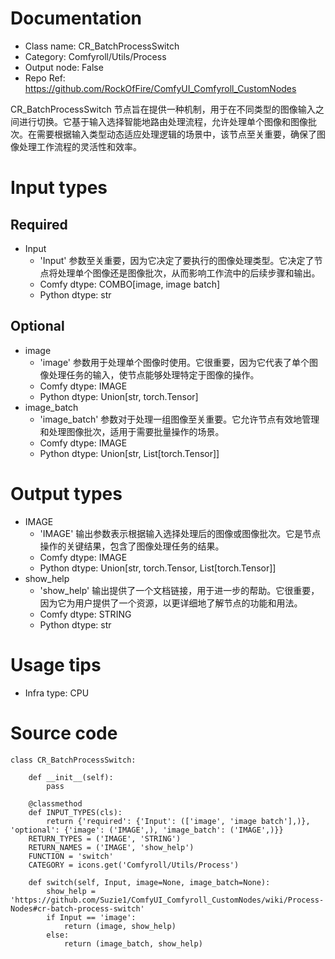# Documentation
- Class name: CR_BatchProcessSwitch
- Category: Comfyroll/Utils/Process
- Output node: False
- Repo Ref: https://github.com/RockOfFire/ComfyUI_Comfyroll_CustomNodes

CR_BatchProcessSwitch 节点旨在提供一种机制，用于在不同类型的图像输入之间进行切换。它基于输入选择智能地路由处理流程，允许处理单个图像和图像批次。在需要根据输入类型动态适应处理逻辑的场景中，该节点至关重要，确保了图像处理工作流程的灵活性和效率。

# Input types
## Required
- Input
    - 'Input' 参数至关重要，因为它决定了要执行的图像处理类型。它决定了节点将处理单个图像还是图像批次，从而影响工作流中的后续步骤和输出。
    - Comfy dtype: COMBO[image, image batch]
    - Python dtype: str
## Optional
- image
    - 'image' 参数用于处理单个图像时使用。它很重要，因为它代表了单个图像处理任务的输入，使节点能够处理特定于图像的操作。
    - Comfy dtype: IMAGE
    - Python dtype: Union[str, torch.Tensor]
- image_batch
    - 'image_batch' 参数对于处理一组图像至关重要。它允许节点有效地管理和处理图像批次，适用于需要批量操作的场景。
    - Comfy dtype: IMAGE
    - Python dtype: Union[str, List[torch.Tensor]]

# Output types
- IMAGE
    - 'IMAGE' 输出参数表示根据输入选择处理后的图像或图像批次。它是节点操作的关键结果，包含了图像处理任务的结果。
    - Comfy dtype: IMAGE
    - Python dtype: Union[str, torch.Tensor, List[torch.Tensor]]
- show_help
    - 'show_help' 输出提供了一个文档链接，用于进一步的帮助。它很重要，因为它为用户提供了一个资源，以更详细地了解节点的功能和用法。
    - Comfy dtype: STRING
    - Python dtype: str

# Usage tips
- Infra type: CPU

# Source code
```
class CR_BatchProcessSwitch:

    def __init__(self):
        pass

    @classmethod
    def INPUT_TYPES(cls):
        return {'required': {'Input': (['image', 'image batch'],)}, 'optional': {'image': ('IMAGE',), 'image_batch': ('IMAGE',)}}
    RETURN_TYPES = ('IMAGE', 'STRING')
    RETURN_NAMES = ('IMAGE', 'show_help')
    FUNCTION = 'switch'
    CATEGORY = icons.get('Comfyroll/Utils/Process')

    def switch(self, Input, image=None, image_batch=None):
        show_help = 'https://github.com/Suzie1/ComfyUI_Comfyroll_CustomNodes/wiki/Process-Nodes#cr-batch-process-switch'
        if Input == 'image':
            return (image, show_help)
        else:
            return (image_batch, show_help)
```